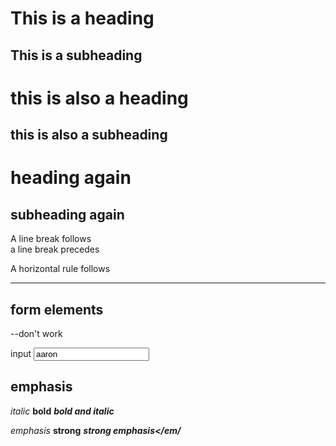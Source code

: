 <h1> This is a heading </h1>
<h2> This is a subheading </h2>

this is also a heading
======================

this is also a subheading
-------------------------

# heading again
## subheading again

A line break follows<br/>a line break precedes

A horizontal rule follows<hr/>

form elements
-------------
--don't work

input
<input name="username" value="aaron"/>
         

emphasis
--------
*italic*
**bold**
***bold and italic***

<em>emphasis</em>
<strong>strong</strong>
<strong><em>strong emphasis</em/</strong>


